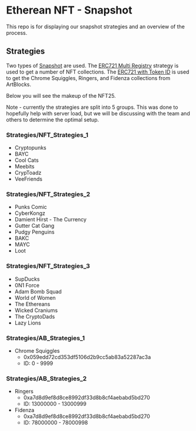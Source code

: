 # Etherean NFT - Snapshot

This repo is for displaying our snapshot strategies and an overview of the process.

## Strategies

Two types of [Snapshot](https://snapshot.org) are used. The [ERC721 Multi Registry](https://github.com/snapshot-labs/snapshot-strategies/tree/master/src/strategies/erc721-multi-registry) strategy is used to get a number of NFT collections. The [ERC721 with Token ID](https://github.com/snapshot-labs/snapshot-strategies/tree/master/src/strategies/erc721-with-tokenid) is used to get the Chrome Squiggles, Ringers, and Fidenza collections from ArtBlocks.

Below you will see the makeup of the NFT25.

Note - currently the strategies are split into 5 groups. This was done to hopefully help with server load, but we will be discussing with the team and others to determine the optimal setup.

### Strategies/NFT_Strategies_1
- Cryptopunks
- BAYC
- Cool Cats
- Meebits
- CrypToadz
- VeeFriends

### Strategies/NFT_Strategies_2
- Punks Comic
- CyberKongz
- Damient Hirst - The Currency
- Gutter Cat Gang
- Pudgy Penguins
- BAKC
- MAYC
- Loot

### Strategies/NFT_Strategies_3
- SupDucks
- 0N1 Force
- Adam Bomb Squad
- World of Women
- The Ethereans
- Wicked Craniums
- The CryptoDads
- Lazy Lions

### Strategies/AB_Strategies_1
- Chrome Squiggles 
    - 0x059edd72cd353df5106d2b9cc5ab83a52287ac3a
    - ID: 0 - 9999

### Strategies/AB_Strategies_2
- Ringers
    - 0xa7d8d9ef8d8ce8992df33d8b8cf4aebabd5bd270
    - ID: 13000000 - 13000999
- Fidenza
    - 0xa7d8d9ef8d8ce8992df33d8b8cf4aebabd5bd270
    - ID: 78000000 - 78000998